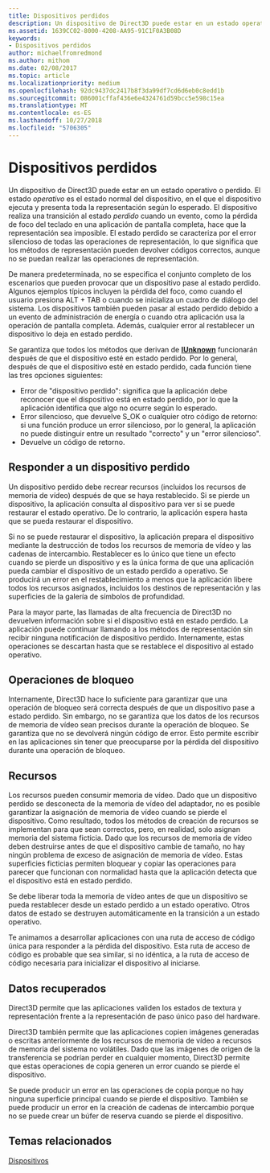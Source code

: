 ```yaml
---
title: Dispositivos perdidos
description: Un dispositivo de Direct3D puede estar en un estado operativo o perdido.
ms.assetid: 1639CC02-8000-4208-AA95-91C1F0A3B08D
keywords:
- Dispositivos perdidos
author: michaelfromredmond
ms.author: mithom
ms.date: 02/08/2017
ms.topic: article
ms.localizationpriority: medium
ms.openlocfilehash: 92dc9437dc2417b8f3da99df7cd6d6eb0c8edd1b
ms.sourcegitcommit: 086001cffaf436e6e4324761d59bcc5e598c15ea
ms.translationtype: MT
ms.contentlocale: es-ES
ms.lasthandoff: 10/27/2018
ms.locfileid: "5706305"
---
```

# <a name="lost-devices"></a>Dispositivos perdidos


Un dispositivo de Direct3D puede estar en un estado operativo o perdido. El estado *operativo* es el estado normal del dispositivo, en el que el dispositivo ejecuta y presenta toda la representación según lo esperado. El dispositivo realiza una transición al estado *perdido* cuando un evento, como la pérdida de foco del teclado en una aplicación de pantalla completa, hace que la representación sea imposible. El estado perdido se caracteriza por el error silencioso de todas las operaciones de representación, lo que significa que los métodos de representación pueden devolver códigos correctos, aunque no se puedan realizar las operaciones de representación.

De manera predeterminada, no se especifica el conjunto completo de los escenarios que pueden provocar que un dispositivo pase al estado perdido. Algunos ejemplos típicos incluyen la pérdida del foco, como cuando el usuario presiona ALT + TAB o cuando se inicializa un cuadro de diálogo del sistema. Los dispositivos también pueden pasar al estado perdido debido a un evento de administración de energía o cuando otra aplicación usa la operación de pantalla completa. Además, cualquier error al restablecer un dispositivo lo deja en estado perdido.

Se garantiza que todos los métodos que derivan de [**IUnknown**](https://msdn.microsoft.com/library/windows/desktop/ms680509) funcionarán después de que el dispositivo esté en estado perdido. Por lo general, después de que el dispositivo esté en estado perdido, cada función tiene las tres opciones siguientes:

-   Error de "dispositivo perdido": significa que la aplicación debe reconocer que el dispositivo está en estado perdido, por lo que la aplicación identifica que algo no ocurre según lo esperado.
-   Error silencioso, que devuelve S\_OK o cualquier otro código de retorno: si una función produce un error silencioso, por lo general, la aplicación no puede distinguir entre un resultado "correcto" y un "error silencioso".
-   Devuelve un código de retorno.

## <a name="span-idrespondingtoalostdevicespanspan-idrespondingtoalostdevicespanspan-idrespondingtoalostdevicespanresponding-to-a-lost-device"></a><span id="Responding_to_a_Lost_Device"></span><span id="responding_to_a_lost_device"></span><span id="RESPONDING_TO_A_LOST_DEVICE"></span>Responder a un dispositivo perdido


Un dispositivo perdido debe recrear recursos (incluidos los recursos de memoria de vídeo) después de que se haya restablecido. Si se pierde un dispositivo, la aplicación consulta al dispositivo para ver si se puede restaurar el estado operativo. De lo contrario, la aplicación espera hasta que se pueda restaurar el dispositivo.

Si no se puede restaurar el dispositivo, la aplicación prepara el dispositivo mediante la destrucción de todos los recursos de memoria de vídeo y las cadenas de intercambio. Restablecer es lo único que tiene un efecto cuando se pierde un dispositivo y es la única forma de que una aplicación pueda cambiar el dispositivo de un estado perdido a operativo. Se producirá un error en el restablecimiento a menos que la aplicación libere todos los recursos asignados, incluidos los destinos de representación y las superficies de la galería de símbolos de profundidad.

Para la mayor parte, las llamadas de alta frecuencia de Direct3D no devuelven información sobre si el dispositivo está en estado perdido. La aplicación puede continuar llamando a los métodos de representación sin recibir ninguna notificación de dispositivo perdido. Internamente, estas operaciones se descartan hasta que se restablece el dispositivo al estado operativo.

## <a name="span-idlockingoperationsspanspan-idlockingoperationsspanspan-idlockingoperationsspanlocking-operations"></a><span id="Locking_Operations"></span><span id="locking_operations"></span><span id="LOCKING_OPERATIONS"></span>Operaciones de bloqueo


Internamente, Direct3D hace lo suficiente para garantizar que una operación de bloqueo será correcta después de que un dispositivo pase a estado perdido. Sin embargo, no se garantiza que los datos de los recursos de memoria de vídeo sean precisos durante la operación de bloqueo. Se garantiza que no se devolverá ningún código de error. Esto permite escribir en las aplicaciones sin tener que preocuparse por la pérdida del dispositivo durante una operación de bloqueo.

## <a name="span-idresourcesspanspan-idresourcesspanspan-idresourcesspanresources"></a><span id="Resources"></span><span id="resources"></span><span id="RESOURCES"></span>Recursos


Los recursos pueden consumir memoria de vídeo. Dado que un dispositivo perdido se desconecta de la memoria de vídeo del adaptador, no es posible garantizar la asignación de memoria de vídeo cuando se pierde el dispositivo. Como resultado, todos los métodos de creación de recursos se implementan para que sean correctos, pero, en realidad, solo asignan memoria del sistema ficticia. Dado que los recursos de memoria de vídeo deben destruirse antes de que el dispositivo cambie de tamaño, no hay ningún problema de exceso de asignación de memoria de vídeo. Estas superficies ficticias permiten bloquear y copiar las operaciones para parecer que funcionan con normalidad hasta que la aplicación detecta que el dispositivo está en estado perdido.

Se debe liberar toda la memoria de vídeo antes de que un dispositivo se pueda restablecer desde un estado perdido a un estado operativo. Otros datos de estado se destruyen automáticamente en la transición a un estado operativo.

Te animamos a desarrollar aplicaciones con una ruta de acceso de código única para responder a la pérdida del dispositivo. Esta ruta de acceso de código es probable que sea similar, si no idéntica, a la ruta de acceso de código necesaria para inicializar el dispositivo al iniciarse.

## <a name="span-idretrieveddataspanspan-idretrieveddataspanspan-idretrieveddataspanretrieved-data"></a><span id="Retrieved_Data"></span><span id="retrieved_data"></span><span id="RETRIEVED_DATA"></span>Datos recuperados


Direct3D permite que las aplicaciones validen los estados de textura y representación frente a la representación de paso único paso del hardware.

Direct3D también permite que las aplicaciones copien imágenes generadas o escritas anteriormente de los recursos de memoria de vídeo a recursos de memoria del sistema no volátiles. Dado que las imágenes de origen de la transferencia se podrían perder en cualquier momento, Direct3D permite que estas operaciones de copia generen un error cuando se pierde el dispositivo.

Se puede producir un error en las operaciones de copia porque no hay ninguna superficie principal cuando se pierde el dispositivo. También se puede producir un error en la creación de cadenas de intercambio porque no se puede crear un búfer de reserva cuando se pierde el dispositivo.

## <a name="span-idrelated-topicsspanrelated-topics"></a><span id="related-topics"></span>Temas relacionados


[Dispositivos](devices.md)

 

 




